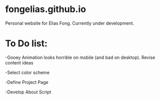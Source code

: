 fongelias.github.io
===================
Personal website for Elias Fong. Currently under development.

To Do list:
===================
-Gooey Animation looks horrible on mobile (and bad on desktop). Revise content ideas

-Select color scheme

-Define Project Page

-Develop About Script